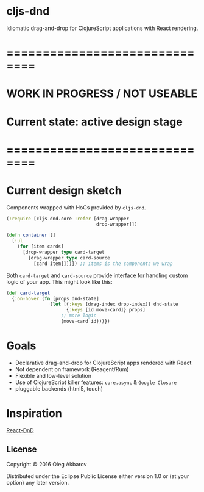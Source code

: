 
# cljs-dnd

Idiomatic drag-and-drop for ClojureScript applications with React rendering.

# ==============================
# WORK IN PROGRESS / NOT USEABLE
# Current state: active design stage
# ==============================

# Current design sketch

Components wrapped with HoCs provided by `cljs-dnd`.

```clojure
(:require [cljs-dnd.core :refer [drag-wrapper
                                 drop-wrapper]])

(defn container []
  [:ul
    (for [item cards]
      [drop-wrapper type card-target
        [drag-wrapper type card-source
          [card item]]])]) ;; items is the components we wrap
```

Both `card-target` and `card-source` provide interface for handling custom logic of your app. This might look like this:

```clojure
(def card-target
  {:on-hover (fn [props dnd-state]
                (let [{:keys [drag-index drop-index]} dnd-state
                      {:keys [id move-card]} props]
                    ;; more logic
                    (move-card id)))})
```

# Goals

- Declarative drag-and-drop for ClojureScript apps rendered with React
- Not dependent on framework (Reagent/Rum)
- Flexible and low-level solution
- Use of ClojureScript killer features: `core.async` & `Google Closure`
- pluggable backends (html5, touch)

# Inspiration

[React-DnD](http://gaearon.github.io/react-dnd/)

## License

Copyright © 2016 Oleg Akbarov

Distributed under the Eclipse Public License either version 1.0 or (at your option) any later version.
